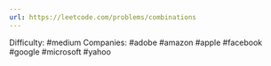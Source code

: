 ```yaml
---
url: https://leetcode.com/problems/combinations
---
```


Difficulty: #medium
Companies: #adobe #amazon #apple #facebook #google #microsoft #yahoo